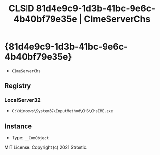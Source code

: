 ﻿---
title: "CLSID 81d4e9c9-1d3b-41bc-9e6c-4b40bf79e35e | CImeServerChs"
excerpt: What is COM-Object CLSID 81d4e9c9-1d3b-41bc-9e6c-4b40bf79e35e?
---

# {81d4e9c9-1d3b-41bc-9e6c-4b40bf79e35e}

* `CImeServerChs`

## Registry


### LocalServer32

* `C:\Windows\System32\InputMethod\CHS\ChsIME.exe`

## Instance

* Type: `__ComObject`

MIT License. Copyright (c) 2021 Strontic.


